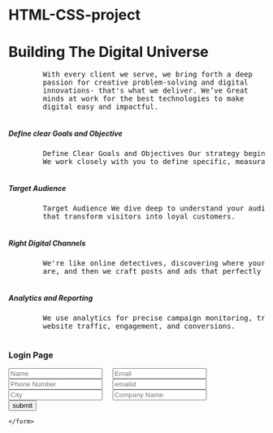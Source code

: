 # HTML-CSS-project
<!DOCTYPE html>
<html lang="en">
<head>
<meta charset="UTF-8">
<meta name="viewport" content="width=device-width, initial-scale=1.0">
<title>Styled Rectangle</title>
<style>
    .styled-rectangle {
        width: 1920px;
        height: 851px;
        top: 2px;
        border-radius: 50px;
        background-color: dark blue;
        opacity: 0.06;
    }
</style>
   <h1>Building The Digital Universe</h1>
    <pre>
        With every client we serve, we bring forth a deep
        passion for creative problem-solving and digital
        innovations- that's what we deliver. We’ve Great
        minds at work for the best technologies to make
        digital easy and impactful.

</pre>
    <h5>
        Define clear Goals and Objective
    </h5>
    <pre>
        Define Clear Goals and Objectives Our strategy begins with a crystal-clear roadmap.
        We work closely with you to define specific, measurable, & achievable goals.
    </pre>
             <h5>
                 Target Audience
             </h5>
    <pre>
        Target Audience We dive deep to understand your audience, forging connections
        that transform visitors into loyal customers.
    </pre>
             <h5>Right Digital Channels</h5>
    <pre>
        We're like online detectives, discovering where your customers
        are, and then we craft posts and ads that perfectly fit.
    </pre>
             <h5>Analytics and Reporting</h5>
    <pre>
        We use analytics for precise campaign monitoring, tracking
        website traffic, engagement, and conversions.
    </pre>
    <h3>Login Page </h3>
    <form method="POST">
        <input type="text" name="t1" value="" placeholder="Name">  &nbsp &nbsp
        <input type="emailid" name="t2" value="" placeholder="Email"> <br>
        <input type="phoneno" name="t3" value="" placeholder="Phone Number"> &nbsp &nbsp
        <input type="emailid" name="t4" value="" placeholder="emailid"> <br>
        <input type="text" name="t1" value="" placeholder="City">  &nbsp &nbsp
        <input type="city" name="t2" value="" placeholder="Company Name"> <br>
        <input type="submit" value="submit" > <br>

    </form>

</head>
<body>

<div class="styled-rectangle"></div>

</body>
</html>
